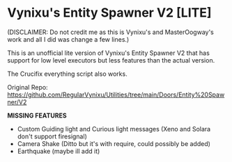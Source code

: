 # Vynixu's Entity Spawner V2 [LITE]
(DISCLAIMER: Do not credit me as this is Vynixu's and MasterOogway's work and all I did was change a few lines.)

This is an unofficial lite version of Vynixu's Entity Spawner V2 that has support for low level executors but less features than the actual version.

The Crucifix everything script also works.

Original Repo: https://github.com/RegularVynixu/Utilities/tree/main/Doors/Entity%20Spawner/V2

**MISSING FEATURES**
 - Custom Guiding light and Curious light messages (Xeno and Solara don't support firesignal)
 - Camera Shake (Ditto but it's with require, could possibly be added)
 - Earthquake (maybe ill add it)


  
